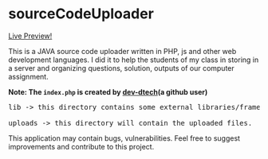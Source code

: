 # sourceCodeUploader

[Live Preview!](http://goborpora-abir.000webhostapp.com/)

This is a JAVA source code uploader written in PHP, js and other web development languages. I did it to help the students of my class in storing in a server and organizing questions, solution, outputs of our computer assignment.

**Note: The `index.php` is created by [dev-dtech](https://github.com/dev-dtech)(a github user)**

<pre>
lib	-> this directory contains some external libraries/frameworks which I have used in this project.<br>
uploads	-> this directory will contain the uploaded files.
</pre>


This application may contain bugs, vulnerabilities. Feel free to suggest improvements and contribute to this project.

